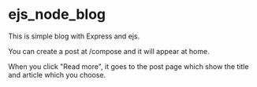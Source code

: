 # ejs_node_blog

This is simple blog with Express and ejs.

You can create a post at /compose and it will appear at home.

When you click "Read more", it goes to the post page which show the title and article which you choose.
